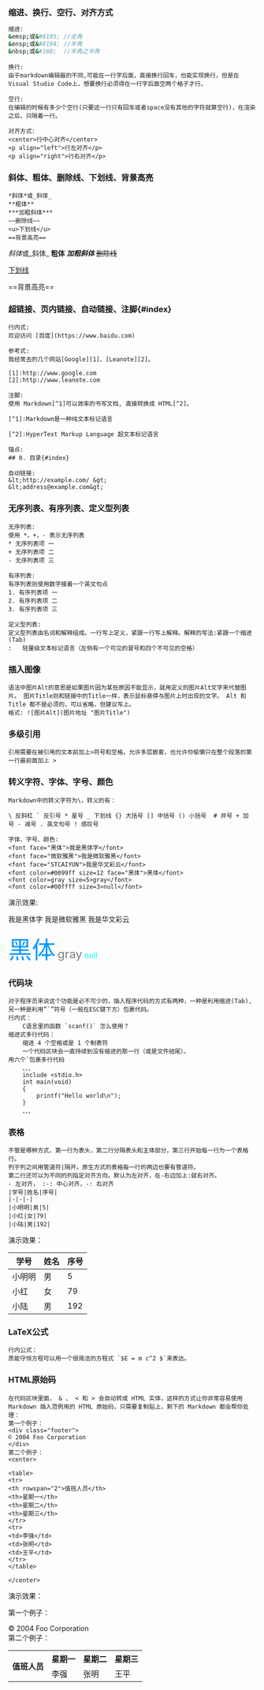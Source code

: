### 缩进、换行、空行、对齐方式

```bash
缩进:
&emsp;或&#8195; //全角
&ensp;或&#8194; //半角
&nbsp;或&#160;  //半角之半角
```

```
换行:
由于markdown编辑器的不同,可能在一行字后面，直接换行回车，也能实现换行，但是在Visual Studio Code上，想要换行必须得在一行字后面空两个格子才行。
```

```
空行:
在编辑的时候有多少个空行(只要这一行只有回车或者space没有其他的字符就算空行)，在渲染之后，只隔着一行。
```

```
对齐方式:
<center>行中心对齐</center>
<p align="left">行左对齐</p>
<p align="right">行右对齐</p>
```

### 斜体、粗体、删除线、下划线、背景高亮

```
*斜体*或_斜体_
**粗体**
***加粗斜体***
~~删除线~~
<u>下划线</u>
==背景高亮==
```

*斜体*或_斜体_
**粗体**
***加粗斜体***
~~删除线~~

<u>下划线</u>

==背景高亮==

### 超链接、页内链接、自动链接、注脚{#index}

```
行内式:
欢迎访问 [百度](https://www.baidu.com)
```

```
参考式:
我经常去的几个网站[Google][1]、[Leanote][2]。

[1]:http://www.google.com 
[2]:http://www.leanote.com
```

```
注脚:
使用 Markdown[^1]可以效率的书写文档, 直接转换成 HTML[^2]。

[^1]:Markdown是一种纯文本标记语言

[^2]:HyperText Markup Language 超文本标记语言
```

```
锚点:
## 0. 目录{#index}
```

```
自动链接:
&lt;http://example.com/ &gt;
&lt;address@example.com&gt;
```

### 无序列表、有序列表、定义型列表

```
无序列表:
使用 *，+，- 表示无序列表
* 无序列表项 一
+ 无序列表项 二
- 无序列表项 三
```

```
有序列表:
有序列表则使用数字接着一个英文句点
1. 有序列表项 一
2. 有序列表项 二
3. 有序列表项 三
```

```
定义型列表:
定义型列表由名词和解释组成。一行写上定义，紧跟一行写上解释。解释的写法:紧跟一个缩进(Tab)
:   轻量级文本标记语言（左侧有一个可见的冒号和四个不可见的空格）
```

### 插入图像

```
语法中图片Alt的意思是如果图片因为某些原因不能显示，就用定义的图片Alt文字来代替图片。 图片Title则和链接中的Title一样，表示鼠标悬停与图片上时出现的文字。 Alt 和 Title 都不是必须的，可以省略，但建议写上。
格式: ![图片Alt](图片地址 "图片Title")
```

### 多级引用

```
引用需要在被引用的文本前加上>符号和空格，允许多层嵌套，也允许你偷懒只在整个段落的第一行最前面加上 > 
```

### 转义字符、字体、字号、颜色

```
Markdown中的转义字符为\，转义的有：

\ 反斜杠 ` 反引号 * 星号 _ 下划线 {} 大括号 [] 中括号 () 小括号  # 井号 + 加号 - 减号 . 英文句号 ! 感叹号
```

```
字体、字号、颜色:
<font face="黑体">我是黑体字</font>
<font face="微软雅黑">我是微软雅黑</font>
<font face="STCAIYUN">我是华文彩云</font>
<font color=#0099ff size=12 face="黑体">黑体</font>
<font color=gray size=5>gray</font>
<font color=#00ffff size=3>null</font>
```

演示效果:

<font face="黑体">我是黑体字</font>
<font face="微软雅黑">我是微软雅黑</font>
<font face="STCAIYUN">我是华文彩云</font>

<font color=#0099ff size=12 face="黑体">黑体</font>
<font color=gray size=5>gray</font>
<font color=#00ffff size=3>null</font>

### 代码块

```
对于程序员来说这个功能是必不可少的，插入程序代码的方式有两种，一种是利用缩进(Tab), 另一种是利用”`”符号（一般在ESC键下方）包裹代码。
行内式：
	C语言里的函数 `scanf()` 怎么使用？
缩进式多行代码：
	缩进 4 个空格或是 1 个制表符
	一个代码区块会一直持续到没有缩进的那一行（或是文件结尾）。
用六个`包裹多行代码
	、、、
	include <stdio.h>
	int main(void)
	{
		printf("Hello world\n");
	}
	、、、
```



### 表格

```
不管是哪种方式，第一行为表头，第二行分隔表头和主体部分，第三行开始每一行为一个表格行。
列于列之间用管道符|隔开。原生方式的表格每一行的两边也要有管道符。
第二行还可以为不同的列指定对齐方向。默认为左对齐，在-右边加上:就右对齐。
- 左对齐， :-: 中心对齐，-: 右对齐
|学号|姓名|序号|
|-|-|-|
|小明明|男|5|
|小红|女|79|
|小陆|男|192|
```

演示效果：

| 学号   | 姓名 | 序号 |
| ------ | ---- | ---- |
| 小明明 | 男   | 5    |
| 小红   | 女   | 79   |
| 小陆   | 男   | 192  |

### LaTeX公式

```
行内公式：
质能守恒方程可以用一个很简洁的方程式 `$E = m c^2 $`来表达。
```

### HTML原始码

```
在代码区块里面， & 、 < 和 > 会自动转成 HTML 实体，这样的方式让你非常容易使用 Markdown 插入范例用的 HTML 原始码，只需要复制贴上，剩下的 Markdown 都会帮你处理：
第一个例子：
<div class="footer">
© 2004 Foo Corporation
</div>
第二个例子：
<center>

<table>
<tr>
<th rowspan="2">值班人员</th>
<th>星期一</th>
<th>星期二</th>
<th>星期三</th>
</tr>
<tr>
<td>李强</td>
<td>张明</td>
<td>王平</td>
</tr>
</table>

</center>
```

演示效果：

第一个例子：
<div class="footer">
© 2004 Foo Corporation
</div>
第二个例子：
<center>

<table>
<tr>
<th rowspan="2">值班人员</th>
<th>星期一</th>
<th>星期二</th>
<th>星期三</th>
</tr>
<tr>
<td>李强</td>
<td>张明</td>
<td>王平</td>
</tr>
</table>









